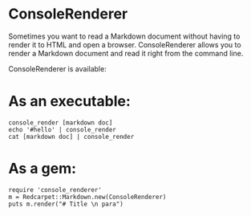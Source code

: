 # ConsoleRenderer

Sometimes you want to read a Markdown document without having to render it to HTML and open a browser. ConsoleRenderer allows you to render a Markdown document and read it right from the command line.

ConsoleRenderer is available:

# As an executable:

	console_render [markdown doc]
	echo '#hello' | console_render
	cat [markdown doc] | console_render

# As a gem:

	require 'console_renderer'
	m = Redcarpet::Markdown.new(ConsoleRenderer)
	puts m.render("# Title \n para")

